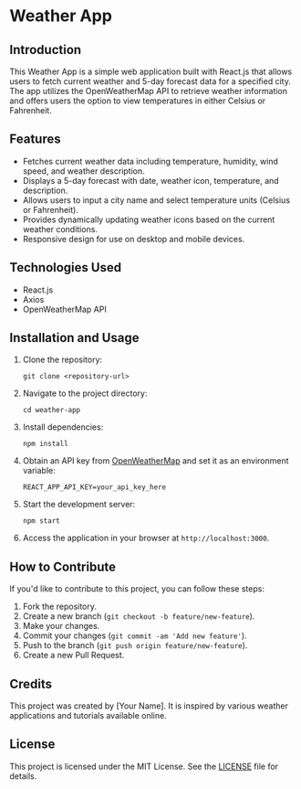 # Weather App

## Introduction

This Weather App is a simple web application built with React.js that allows users to fetch current weather and 5-day forecast data for a specified city. The app utilizes the OpenWeatherMap API to retrieve weather information and offers users the option to view temperatures in either Celsius or Fahrenheit.

## Features

- Fetches current weather data including temperature, humidity, wind speed, and weather description.
- Displays a 5-day forecast with date, weather icon, temperature, and description.
- Allows users to input a city name and select temperature units (Celsius or Fahrenheit).
- Provides dynamically updating weather icons based on the current weather conditions.
- Responsive design for use on desktop and mobile devices.

## Technologies Used

- React.js
- Axios
- OpenWeatherMap API

## Installation and Usage

1. Clone the repository:
   ```
   git clone <repository-url>
   ```

2. Navigate to the project directory:
   ```
   cd weather-app
   ```

3. Install dependencies:
   ```
   npm install
   ```

4. Obtain an API key from [OpenWeatherMap](https://openweathermap.org/) and set it as an environment variable:
   ```
   REACT_APP_API_KEY=your_api_key_here
   ```

5. Start the development server:
   ```
   npm start
   ```

6. Access the application in your browser at `http://localhost:3000`.

## How to Contribute

If you'd like to contribute to this project, you can follow these steps:

1. Fork the repository.
2. Create a new branch (`git checkout -b feature/new-feature`).
3. Make your changes.
4. Commit your changes (`git commit -am 'Add new feature'`).
5. Push to the branch (`git push origin feature/new-feature`).
6. Create a new Pull Request.

## Credits

This project was created by [Your Name]. It is inspired by various weather applications and tutorials available online.

## License

This project is licensed under the MIT License. See the [LICENSE](LICENSE) file for details.
